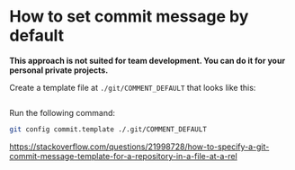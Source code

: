 # How to set commit message by default

**This approach is not suited for team development. You can do it for your personal private projects.**

Create a template file at `./git/COMMENT_DEFAULT` that looks like this:

```txt:./git/COMMENT_DEFAULT

```

Run the following command:

```sh
git config commit.template ./.git/COMMENT_DEFAULT
```

<https://stackoverflow.com/questions/21998728/how-to-specify-a-git-commit-message-template-for-a-repository-in-a-file-at-a-rel>
